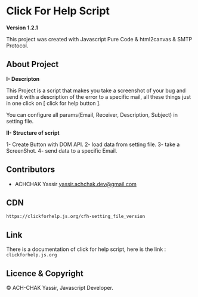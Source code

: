 # Click For Help Script

**Version 1.2.1**

This project was created with Javascript Pure Code & html2canvas & SMTP Protocol.

## About Project

**I- Descripton**

This Project is a script that makes you take a screenshot of your bug and send it with a description of the error to a specific mail, all these things just in one click on [ click for help button ].

You can configure all params(Email, Receiver, Description, Subject) in setting file.

**II- Structure of script**

1- Create Button with DOM API.
2- load data from setting file. 
3- take a ScreenShot.
4- send data to a specific Email.

## Contributors

- ACHCHAK Yassir <yassir.achchak.dev@gmail.com>

## CDN

`https://clickforhelp.js.org/cfh-setting_file_version`

## Link

There is a documentation of click for help script, here is the link :
`clickforhelp.js.org`

## Licence & Copyright

© ACH-CHAK Yassir, Javascript Developer.

